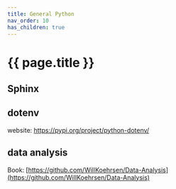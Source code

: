 ```yaml
---
title: General Python
nav_order: 10
has_children: true
---
```


# {{ page.title }}

## Sphinx

## dotenv
website: https://pypi.org/project/python-dotenv/


## data analysis

Book: [https://github.com/WillKoehrsen/Data-Analysis](https://github.com/WillKoehrsen/Data-Analysis)
